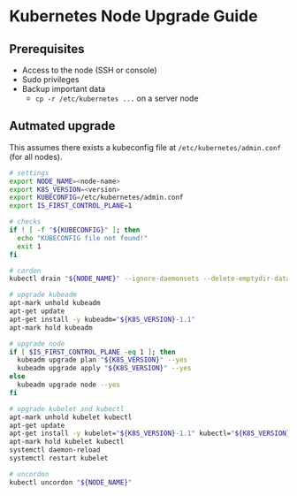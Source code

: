 # Kubernetes Node Upgrade Guide

## Prerequisites

- Access to the node (SSH or console)
- Sudo privileges
- Backup important data
  - `cp -r /etc/kubernetes ...` on a server node

## Autmated upgrade

This assumes there exists a kubeconfig file at `/etc/kubernetes/admin.conf` (for all nodes).

```sh
# settings
export NODE_NAME=<node-name>
export K8S_VERSION=<version>
export KUBECONFIG=/etc/kubernetes/admin.conf
export IS_FIRST_CONTROL_PLANE=1

# checks
if ! [ -f "${KUBECONFIG}" ]; then
  echo "KUBECONFIG file not found!"
  exit 1
fi

# cordon
kubectl drain "${NODE_NAME}" --ignore-daemonsets --delete-emptydir-data

# upgrade kubeadm
apt-mark unhold kubeadm
apt-get update
apt-get install -y kubeadm="${K8S_VERSION}-1.1"
apt-mark hold kubeadm

# upgrade node
if [ $IS_FIRST_CONTROL_PLANE -eq 1 ]; then
  kubeadm upgrade plan "${K8S_VERSION}" --yes
  kubeadm upgrade apply "${K8S_VERSION}" --yes
else
  kubeadm upgrade node --yes
fi

# upgrade kubelet and kubectl
apt-mark unhold kubelet kubectl
apt-get update
apt-get install -y kubelet="${K8S_VERSION}-1.1" kubectl="${K8S_VERSION}-1.1"
apt-mark hold kubelet kubectl
systemctl daemon-reload
systemctl restart kubelet

# uncordon
kubectl uncordon "${NODE_NAME}"
```
